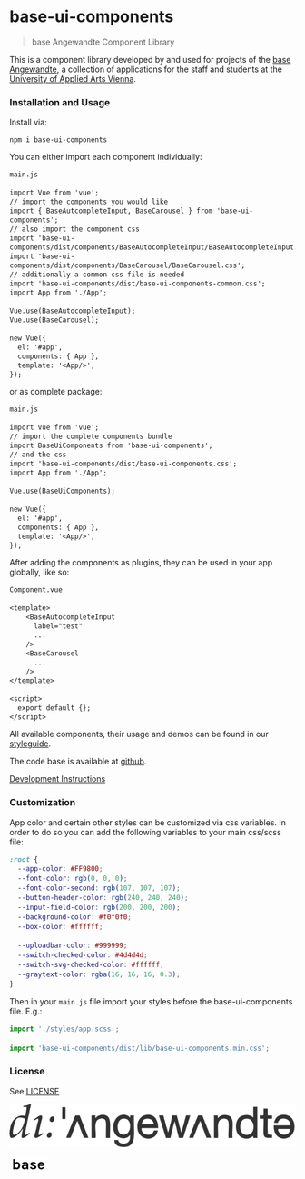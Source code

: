 # base-ui-components

> base Angewandte Component Library

This is a component library developed by and used for projects of the
[base Angewandte](https://base.uni-ak.ac.at),
a collection of applications for the staff and students at the [University of
Applied Arts Vienna](https://www.dieangewandte.at).

### Installation and Usage

Install via:
```
npm i base-ui-components
```

You can either import each component individually:

```vue
main.js

import Vue from 'vue';
// import the components you would like
import { BaseAutcompleteInput, BaseCarousel } from 'base-ui-components';
// also import the component css
import 'base-ui-components/dist/components/BaseAutocompleteInput/BaseAutocompleteInput.css';
import 'base-ui-components/dist/components/BaseCarousel/BaseCarousel.css';
// additionally a common css file is needed
import 'base-ui-components/dist/base-ui-components-common.css';
import App from './App';

Vue.use(BaseAutocompleteInput);
Vue.use(BaseCarousel);

new Vue({
  el: '#app',
  components: { App },
  template: '<App/>',
});

```

or as complete package:

```vue
main.js

import Vue from 'vue';
// import the complete components bundle
import BaseUiComponents from 'base-ui-components';
// and the css
import 'base-ui-components/dist/base-ui-components.css';
import App from './App';

Vue.use(BaseUiComponents);

new Vue({
  el: '#app',
  components: { App },
  template: '<App/>',
});

```

After adding the components as plugins, they can be used in your app globally, like so:

```vue
Component.vue

<template>
    <BaseAutocompleteInput
      label="test"
      ...
    />
    <BaseCarousel
      ...
    />
</template>

<script>
  export default {};
</script>
```


All available components, their usage and demos can be found in our [styleguide](https://base-angewandte.github.io/base-ui-components/).

The code base is available at [github](https://github.com/base-angewandte/base-ui-components).

[Development Instructions](buildSetup.md)

### Customization

App color and certain other styles can be customized via css variables.
In order to do so you can add the following variables to your main css/scss file:

```css
:root {
  --app-color: #FF9800;
  --font-color: rgb(0, 0, 0);
  --font-color-second: rgb(107, 107, 107);
  --button-header-color: rgb(240, 240, 240);
  --input-field-color: rgb(200, 200, 200);
  --background-color: #f0f0f0;
  --box-color: #ffffff;

  --uploadbar-color: #999999;
  --switch-checked-color: #4d4d4d;
  --switch-svg-checked-color: #ffffff;
  --graytext-color: rgba(16, 16, 16, 0.3);
}
```
Then in your `main.js` file import your styles before the base-ui-components file. E.g.:

```js
import './styles/app.scss';

import 'base-ui-components/dist/lib/base-ui-components.min.css';
```


### License

See [LICENSE](LICENSE.md)


<!-- logo angewandte -->
![alt text](static/angewandte-logo.svg "Angewandte")
<!-- logo base -->
![alt text](static/base.png "base Angewandte")
<!-- logo zukunvt?  or anything else? -->


